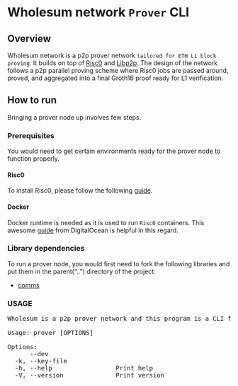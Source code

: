 # Wholesum network `Prover` CLI

## Overview

Wholesum network is a p2p prover network `tailored for ETH L1 block proving`. It builds on top of [Risc0](https://risczero.com/) and [Libp2p](https://libp2p.io). The design of the network follows a p2p parallel proving scheme where Risc0 jobs are passed around, proved, and aggregated into a final Groth16 proof ready for L1 verification.

## How to run

Bringing a prover node up involves few steps.

### Prerequisites

You would need to get certain environments ready for the prover node to function properly.

#### Risc0 

To install Risc0, please follow the following [guide](https://github.com/risc0/risc0?tab=readme-ov-file#getting-started).

#### Docker

Docker runtime is needed as it is used to run `Risc0` containers. This awesome [guide](https://www.digitalocean.com/community/tutorials/how-to-install-and-use-docker-on-ubuntu-20-04) from DigitalOcean is helpful in this regard.

### Library dependencies

To run a prover node, you would first need to fork the following libraries and put them in the parent("..") directory of the project:

- [comms](https://github.com/WholesumNet/comms)

### USAGE

<pre>
Wholesum is a p2p prover network and this program is a CLI for prover nodes.

Usage: prover [OPTIONS]

Options:
      --dev                  
  -k, --key-file <KEY_FILE>  
  -h, --help                 Print help
  -V, --version              Print version
</pre>
